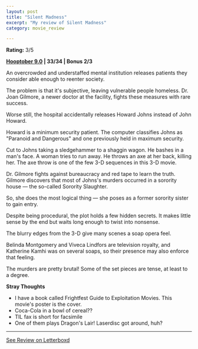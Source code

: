 ```yaml
---
layout: post
title: "Silent Madness"
excerpt: "My review of Silent Madness"
category: movie_review

---
```


**Rating:** 3/5

<b><a href="https://boxd.it/pOmcY/detail">Hooptober 9.0</a> | 33/34 | Bonus 2/3</b>

An overcrowded and understaffed mental institution releases patients they consider able enough to reenter society.

The problem is that it's subjective, leaving vulnerable people homeless. Dr. Joan Gilmore, a newer doctor at the facility, fights these measures with rare success.

Worse still, the hospital accidentally releases Howard Johns instead of John Howard.

Howard is a minimum security patient. The computer classifies Johns as "Paranoid and Dangerous" and one previously held in maximum security.

Cut to Johns taking a sledgehammer to a shaggin wagon. He bashes in a man's face. A woman tries to run away. He throws an axe at her back, killing her. The axe throw is one of the few 3-D sequences in this 3-D movie.

Dr. Gilmore fights against bureaucracy and red tape to learn the truth. Gilmore discovers that most of Johns's murders occurred in a sorority house — the so-called Sorority Slaughter.

So, she does the most logical thing — she poses as a former sorority sister to gain entry.

Despite being procedural, the plot holds a few hidden secrets. It makes little sense by the end but waits long enough to twist into nonsense.

The blurry edges from the 3-D give many scenes a soap opera feel.

Belinda Montgomery and Viveca Lindfors are television royalty, and Katherine Kamhi was on several soaps, so their presence may also enforce that feeling.

The murders are pretty brutal! Some of the set pieces are tense, at least to a degree.

<b>Stray Thoughts</b>
* I have a book called Frightfest Guide to Exploitation Movies. This movie's poster is the cover.
* Coca-Cola in a bowl of cereal??
* TIL fax is short for facsimile
* One of them plays Dragon's Lair! Laserdisc got around, huh?

<hr>

[See Review on Letterboxd](https://boxd.it/5f5iGz)
